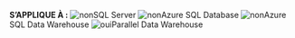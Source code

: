 <Token>**S’APPLIQUE À :** ![non](media/no.png)SQL Server ![non](media/no.png)Azure SQL Database ![non](media/no.png)Azure SQL Data Warehouse ![oui](media/yes.png)Parallel Data Warehouse </Token>

